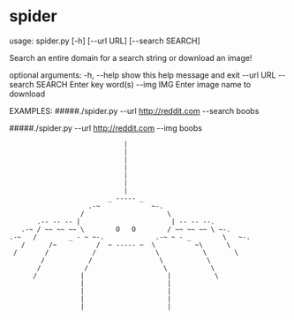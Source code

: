 # spider

usage: spider.py [-h] [--url URL] [--search SEARCH]

Search an entire domain for a search string or download an image!

optional arguments:
  -h, --help       show this help message and exit
  --url URL
  --search SEARCH  Enter key word(s)
  --img IMG        Enter image name to download

EXAMPLES: 
#####./spider.py --url http://reddit.com --search boobs

#####./spider.py --url http://reddit.com --img boobs


                                 |
                                 |
                                 |
                                 |
                                 |
                                 |
                                 |
                             _ ----- _
                        .-~             ~-.        
                      /                     \
           .-- -- -- |                       | -- -- --.
       .-~ / ~~ ~~ ~~ \        O   O        / ~~ ~~ ~~ \ ~-.
    .-~   /        _ - ~ ~-.             .-~ ~ - _        \   ~-.
       /      /~          /  ~ ----- ~  \          ~\      \
     /       /           /               \           \       \
            /           /                 \           \
           /           /                   \           \
          /           |                     |           \
                      |                     |
                      |                     |
                      |                     |
                      |                     |
